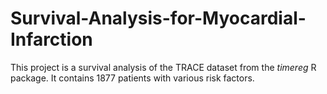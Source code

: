 # Survival-Analysis-for-Myocardial-Infarction
This project is a survival analysis of the TRACE dataset from the *timereg* R package. It contains 1877 patients with various risk factors.
